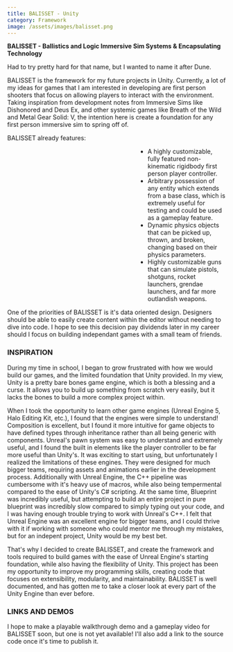 ```yaml
---
title: BALISSET - Unity
category: Framework
image: /assets/images/balisset.png
---
```


**BALISSET - Ballistics and Logic Immersive Sim Systems & Encapsulating Technology**

Had to try pretty hard for that name, but I wanted to name it after Dune.

BALISSET is the framework for my future projects in Unity. Currently, a lot of my ideas for games that I am interested in developing are first person shooters that focus on allowing players to interact with the environment. Taking inspiration from development notes from Immersive Sims like Dishonored and Deus Ex, and other systemic games like Breath of the Wild and Metal Gear Solid: V, the intention here is create a foundation for any first person immersive sim to spring off of.

BALISSET already features:
<ul style="padding-left: calc(50% + 2rem + 40px);">
    <li>A highly customizable, fully featured non-kinematic rigidbody first person player controller.</li>
    <li>Arbitrary possession of any entity which extends from a base class, which is extremely useful for testing and could be used as a gameplay feature.</li>
    <li>Dynamic physics objects that can be picked up, thrown, and broken, changing based on their physics parameters.</li>
    <li>Highly customizable guns that can simulate pistols, shotguns, rocket launchers, grendae launchers, and far more outlandish weapons.</li>
</ul>

One of the priorities of BALISSET is it's data oriented design. Designers should be able to easily create content within the editor without needing to dive into code. I hope to see this decision pay dividends later in my career should I focus on building independant games with a small team of friends.

### INSPIRATION

During my time in school, I began to grow frustrated with how we would build our games, and the limited foundation that Unity provided. In my view, Unity is a pretty bare bones game engine, which is both a blessing and a curse. It allows you to build up something from scratch very easily, but it lacks the bones to build a more complex project within.

When I took the opportunity to learn other game engines (Unreal Engine 5, Halo Editing Kit, etc.), I found that the engines were simple to understand! Composition is excellent, but I found it more intuitive for game objects to have defined types through inheritance rather than all being generic with components. Unreal's pawn system was easy to understand and extremely useful, and I found the built in elements like the player controller to be far more useful than Unity's. It was exciting to start using, but unfortunately I realized the limitations of these engines. They were designed for much bigger teams, requiring assets and animations earlier in the development process. Additionally with Unreal Engine, the C++ pipeline was cumbersome with it's heavy use of macros, while also being tempermental compared to the ease of Unity's C# scripting. At the same time, Blueprint was incredibly useful, but attempting to build an entire project in pure blueprint was incredibly slow compared to simply typing out your code, and I was having enough trouble trying to work with Unreal's C++. I felt that Unreal Engine was an excellent engine for bigger teams, and I could thrive with it if working with someone who could mentor me through my mistakes, but for an indepent project, Unity would be my best bet.

That's why I decided to create BALISSET, and create the framework and tools required to build games with the ease of Unreal Engine's starting foundation, while also having the flexibility of Unity. This project has been my opportunity to improve my programming skills, creating code that focuses on extensibility, modularity, and maintainability. BALISSET is well documented, and has gotten me to take a closer look at every part of the Unity Engine than ever before.

### LINKS AND DEMOS

I hope to make a playable walkthrough demo and a gameplay video for BALISSET soon, but one is not yet available! I'll also add a link to the source code once it's time to publish it.